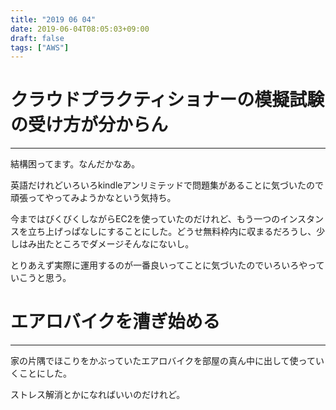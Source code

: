 ```yaml
---
title: "2019 06 04"
date: 2019-06-04T08:05:03+09:00
draft: false
tags: ["AWS"]
---
```

# クラウドプラクティショナーの模擬試験の受け方が分からん
---
結構困ってます。なんだかなあ。

英語だけれどいろいろkindleアンリミテッドで問題集があることに気づいたので頑張ってやってみようかなという気持ち。

今まではびくびくしながらEC2を使っていたのだけれど、もう一つのインスタンスを立ち上げっぱなしにすることにした。どうせ無料枠内に収まるだろうし、少しはみ出たところでダメージそんなにないし。

とりあえず実際に運用するのが一番良いってことに気づいたのでいろいろやっていこうと思う。

# エアロバイクを漕ぎ始める
---
家の片隅でほこりをかぶっていたエアロバイクを部屋の真ん中に出して使っていくことにした。

ストレス解消とかになればいいのだけれど。